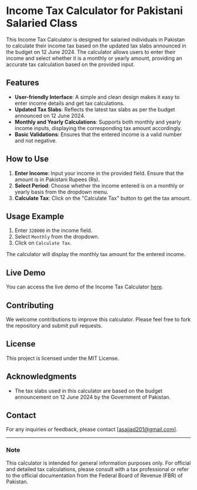 # Income Tax Calculator for Pakistani Salaried Class

This Income Tax Calculator is designed for salaried individuals in Pakistan to calculate their income tax based on the updated tax slabs announced in the budget on 12 June 2024. The calculator allows users to enter their income and select whether it is a monthly or yearly amount, providing an accurate tax calculation based on the provided input.

## Features

- **User-friendly Interface**: A simple and clean design makes it easy to enter income details and get tax calculations.
- **Updated Tax Slabs**: Reflects the latest tax slabs as per the budget announced on 12 June 2024.
- **Monthly and Yearly Calculations**: Supports both monthly and yearly income inputs, displaying the corresponding tax amount accordingly.
- **Basic Validations**: Ensures that the entered income is a valid number and not negative.

## How to Use

1. **Enter Income**: Input your income in the provided field. Ensure that the amount is in Pakistani Rupees (Rs).
2. **Select Period**: Choose whether the income entered is on a monthly or yearly basis from the dropdown menu.
3. **Calculate Tax**: Click on the "Calculate Tax" button to get the tax amount.

## Usage Example

1. Enter `320000` in the income field.
2. Select `Monthly` from the dropdown.
3. Click on `Calculate Tax`.

The calculator will display the monthly tax amount for the entered income.

## Live Demo

You can access the live demo of the Income Tax Calculator [here](https://sajjad201.github.io/income-tax-calculator-2024-2025-pakistan/index.html/).

## Contributing

We welcome contributions to improve this calculator. Please feel free to fork the repository and submit pull requests.

## License

This project is licensed under the MIT License.

## Acknowledgments

- The tax slabs used in this calculator are based on the budget announcement on 12 June 2024 by the Government of Pakistan.

## Contact

For any inquiries or feedback, please contact [asajjad201@gmail.com].

---

### Note

This calculator is intended for general information purposes only. For official and detailed tax calculations, please consult with a tax professional or refer to the official documentation from the Federal Board of Revenue (FBR) of Pakistan.
